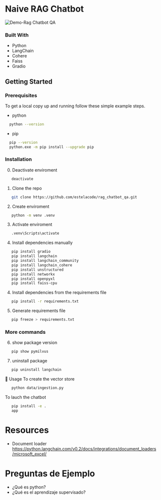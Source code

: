 # Naive RAG Chatbot 


![Demo-Rag Chatbot QA](https://github.com/estelacode/data_science_interview_chatbot/blob/main/src/assets/chatbot_qa_demo.jpg)

### Built With

* Python
* LangChain
* Cohere
* Faiss
* Gradio

## Getting Started

### Prerequisites
To get a local copy up and running follow these simple example steps.
* python
```sh
  python --version
```
* pip
```sh
  pip --version
  python.exe -m pip install --upgrade pip
```

### Installation

0.  Deactivate enviroment
```sh
   deactivate
```

1. Clone the repo
```sh
   git clone https://github.com/estelacode/rag_chatbot_qa.git
```
2.  Create enviroment
```sh
   python -m venv .venv
```
3.  Activate enviroment
```sh
   .venv\Scripts\activate
```

4.  Install dependencies manually
```sh
   pip install gradio
   pip install langchain
   pip install langchain_community
   pip install langchain_cohere
   pip install unstructured
   pip install networkx
   pip install openpyxl
   pip install faiss-cpu

```
4.  Install dependencies from the requirements file
```sh
   pip install -r requirements.txt
```

5. Generate requirements file
```sh
   pip freeze > requirements.txt
```
### More commands

6. show package version
```sh
   pip show pymilvus
```

7. uninstall package
```sh
   pip uninstall langchain
```
🚀 Usage
To create the vector store
```sh
   python data/ingestion.py
```

To lauch the chatbot
```sh
   pip install -e .
   app
```

# Resources
* Document loader https://python.langchain.com/v0.2/docs/integrations/document_loaders/microsoft_excel/

# Preguntas de Ejemplo
* ¿Qué es python?
* ¿Qué es el aprendizaje supervisado?
